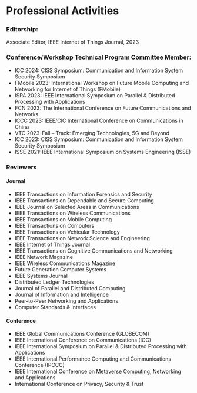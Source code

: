 Professional Activities
=====

### Editorship:
Associate Editor, IEEE Internet of Things Journal, 2023

### Conference/Workshop Technical Program Committee Member:
- ICC 2024: CISS Symposium: Communication and Information System Security Symposium
- FMobile 2023: International Workshop on Future Mobile Computing and Networking for Internet of Things (FMobile)
- ISPA 2023: IEEE International Symposium on Parallel & Distributed Processing with Applications
- FCN 2023: The International Conference on Future Communications and Networks
- ICCC 2023: IEEE/CIC International Conference on Communications in China
- VTC 2023-Fall – Track: Emerging Technologies, 5G and Beyond
- ICC 2023: CISS Symposium: Communication and Information System Security Symposium
- ISSE 2021: IEEE International Symposium on Systems Engineering (ISSE)

### Reviewers
#### Journal
* IEEE Transactions on Information Forensics and Security
* IEEE Transactions on Dependable and Secure Computing
* IEEE Journal on Selected Areas in Communications
* IEEE Transactions on Wireless Communications
* IEEE Transactions on Mobile Computing
* IEEE Transactions on Computers
* IEEE Transactions on Vehicular Technology
* IEEE Transactions on Network Science and Engineering
* IEEE Internet of Things Journal
* IEEE Transactions on Cognitive Communications and Networking
* IEEE Network Magazine
* IEEE Wireless Communications Magazine
* Future Generation Computer Systems
* IEEE Systems Journal
* Distributed Ledger Technologies
* Journal of Parallel and Distributed Computing
* Journal of Information and Intelligence
* Peer-to-Peer Networking and Applications
* Computer Standards & Interfaces


#### Conference
* IEEE Global Communications Conference (GLOBECOM)
* IEEE International Conference on Communications (ICC)
* IEEE International Symposium on Parallel & Distributed Processing with Applications
* IEEE International Performance Computing and Communications Conference (IPCCC)
* IEEE International Conference on Metaverse Computing, Networking and Applications
* International Conference on Privacy, Security & Trust
